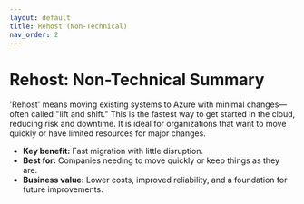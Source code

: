 ```yaml
---
layout: default
title: Rehost (Non-Technical)
nav_order: 2
---
```


# Rehost: Non-Technical Summary

'Rehost' means moving existing systems to Azure with minimal changes—often called "lift and shift." This is the fastest way to get started in the cloud, reducing risk and downtime. It is ideal for organizations that want to move quickly or have limited resources for major changes.

- **Key benefit:** Fast migration with little disruption.
- **Best for:** Companies needing to move quickly or keep things as they are.
- **Business value:** Lower costs, improved reliability, and a foundation for future improvements.
